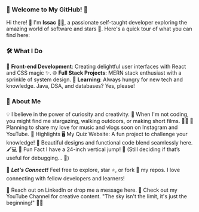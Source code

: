 ### 🌟 Welcome to My GitHub! 🐾
Hi there! 👋 I'm **Issac** 👨‍💻, a passionate self-taught developer exploring the amazing world of software and stars 🌌. Here's a quick tour of what you can find here:

### 🛠 What I Do

🚀 **Front-end Development**: Creating delightful user interfaces with React and CSS magic ✨.
🌐 **Full Stack Projects**: MERN stack enthusiast with a sprinkle of system design.
📝 **Learning**: Always hungry for new tech and knowledge. Java, DSA, and databases? Yes, please!

### 🌈 About Me

💡 I believe in the power of curiosity and creativity.
🌟 When I'm not coding, you might find me stargazing, walking outdoors, or making short films. 🎥✨
🎵 Planning to share my love for music and vlogs soon on Instagram and YouTube.
📂 Highlights
🖥️ My Quiz Website: A fun project to challenge your knowledge!
🎨 Beautiful designs and functional code blend seamlessly here. 🖌️💻
🌟 Fun Fact
I have a 24-inch vertical jump! 🏀 (Still deciding if that’s useful for debugging... 🤔)

🚀 ***Let's Connect!***
Feel free to explore, star ⭐, or fork 🍴 my repos. I love connecting with fellow developers and learners!

💌 Reach out on LinkedIn or drop me a message here.
🌟 Check out my YouTube Channel for creative content.
"The sky isn't the limit, it's just the beginning!" 🌌✨

